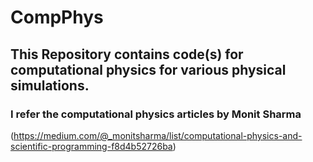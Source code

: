 # CompPhys
## This Repository contains code(s) for computational physics for various physical simulations.
### I refer the computational physics articles by Monit Sharma 
(https://medium.com/@_monitsharma/list/computational-physics-and-scientific-programming-f8d4b52726ba)
